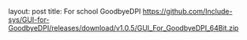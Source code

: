 layout: post
title: For school
GoodbyeDPI
<https://github.com/Include-sys/GUI-for-GoodbyeDPI/releases/download/v1.0.5/GUI_For_GoodbyeDPI_64Bit.zip>

